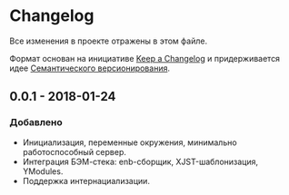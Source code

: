 # Changelog

Все изменения в проекте отражены в этом файле.

Формат основан на инициативе [Keep a Changelog](http://keepachangelog.com/ru/1.0.0/)
и придерживается идее [Семантического версионирования](http://semver.org/lang/ru/).

## 0.0.1 - 2018-01-24

### Добавлено

- Инициализация, переменные окружения, минимально работоспособный сервер.
- Интеграция БЭМ-стека: enb-сборщик, XJST-шаблонизация, YModules.
- Поддержка интернациализации.
